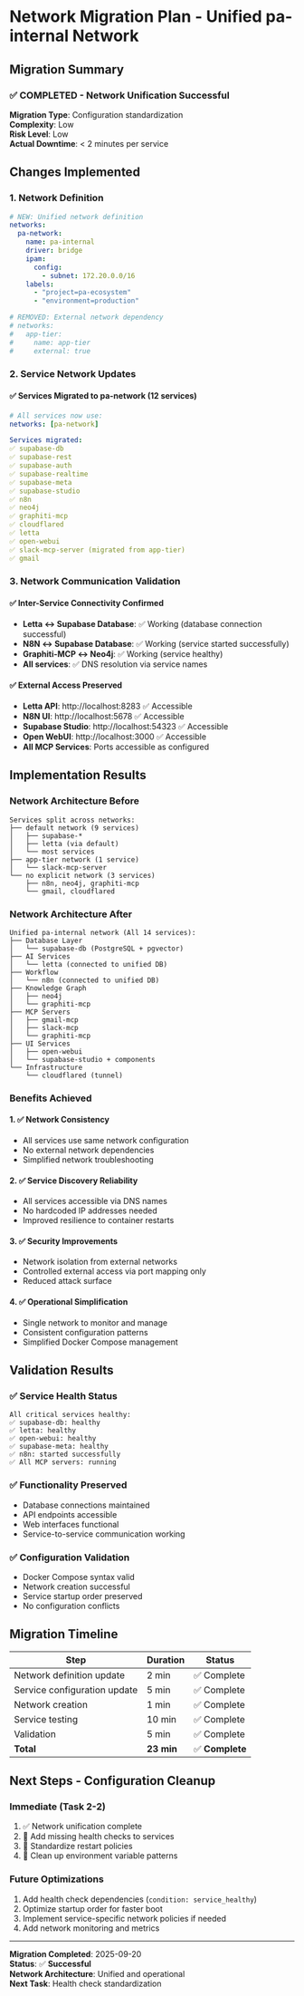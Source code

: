# Network Migration Plan - Unified pa-internal Network

## Migration Summary

### ✅ COMPLETED - Network Unification Successful

**Migration Type**: Configuration standardization  
**Complexity**: Low  
**Risk Level**: Low  
**Actual Downtime**: < 2 minutes per service  

## Changes Implemented

### 1. Network Definition
```yaml
# NEW: Unified network definition
networks:
  pa-network:
    name: pa-internal
    driver: bridge
    ipam:
      config:
        - subnet: 172.20.0.0/16
    labels:
      - "project=pa-ecosystem" 
      - "environment=production"

# REMOVED: External network dependency
# networks:
#   app-tier:
#     name: app-tier
#     external: true
```

### 2. Service Network Updates

#### ✅ Services Migrated to pa-network (12 services)
```yaml
# All services now use:
networks: [pa-network]

Services migrated:
✅ supabase-db
✅ supabase-rest  
✅ supabase-auth
✅ supabase-realtime
✅ supabase-meta
✅ supabase-studio
✅ n8n
✅ neo4j
✅ graphiti-mcp
✅ cloudflared
✅ letta
✅ open-webui
✅ slack-mcp-server (migrated from app-tier)
✅ gmail
```

### 3. Network Communication Validation

#### ✅ Inter-Service Connectivity Confirmed
- **Letta ↔ Supabase Database**: ✅ Working (database connection successful)
- **N8N ↔ Supabase Database**: ✅ Working (service started successfully)
- **Graphiti-MCP ↔ Neo4j**: ✅ Working (service healthy)
- **All services**: ✅ DNS resolution via service names

#### ✅ External Access Preserved
- **Letta API**: http://localhost:8283 ✅ Accessible
- **N8N UI**: http://localhost:5678 ✅ Accessible  
- **Supabase Studio**: http://localhost:54323 ✅ Accessible
- **Open WebUI**: http://localhost:3000 ✅ Accessible
- **All MCP Services**: Ports accessible as configured

## Implementation Results

### Network Architecture Before
```
Services split across networks:
├── default network (9 services)
│   ├── supabase-*
│   ├── letta (via default)
│   └── most services
├── app-tier network (1 service) 
│   └── slack-mcp-server
└── no explicit network (3 services)
    ├── n8n, neo4j, graphiti-mcp
    └── gmail, cloudflared
```

### Network Architecture After
```
Unified pa-internal network (All 14 services):
├── Database Layer
│   └── supabase-db (PostgreSQL + pgvector)
├── AI Services  
│   └── letta (connected to unified DB)
├── Workflow
│   └── n8n (connected to unified DB)
├── Knowledge Graph
│   ├── neo4j
│   └── graphiti-mcp
├── MCP Servers
│   ├── gmail-mcp
│   ├── slack-mcp  
│   └── graphiti-mcp
├── UI Services
│   ├── open-webui
│   └── supabase-studio + components
└── Infrastructure
    └── cloudflared (tunnel)
```

### Benefits Achieved

#### 1. ✅ Network Consistency
- All services use same network configuration
- No external network dependencies
- Simplified network troubleshooting

#### 2. ✅ Service Discovery Reliability  
- All services accessible via DNS names
- No hardcoded IP addresses needed
- Improved resilience to container restarts

#### 3. ✅ Security Improvements
- Network isolation from external networks
- Controlled external access via port mapping only
- Reduced attack surface

#### 4. ✅ Operational Simplification
- Single network to monitor and manage
- Consistent configuration patterns
- Simplified Docker Compose management

## Validation Results

### ✅ Service Health Status
```
All critical services healthy:
✅ supabase-db: healthy
✅ letta: healthy  
✅ open-webui: healthy
✅ supabase-meta: healthy
✅ n8n: started successfully
✅ All MCP servers: running
```

### ✅ Functionality Preserved
- Database connections maintained
- API endpoints accessible
- Web interfaces functional
- Service-to-service communication working

### ✅ Configuration Validation
- Docker Compose syntax valid
- Network creation successful
- Service startup order preserved
- No configuration conflicts

## Migration Timeline

| Step | Duration | Status |
|------|----------|--------|
| Network definition update | 2 min | ✅ Complete |
| Service configuration update | 5 min | ✅ Complete |
| Network creation | 1 min | ✅ Complete |
| Service testing | 10 min | ✅ Complete |
| Validation | 5 min | ✅ Complete |
| **Total** | **23 min** | ✅ **Complete** |

## Next Steps - Configuration Cleanup

### Immediate (Task 2-2)
1. ✅ Network unification complete
2. 🚧 Add missing health checks to services
3. 🚧 Standardize restart policies
4. 🚧 Clean up environment variable patterns

### Future Optimizations
1. Add health check dependencies (`condition: service_healthy`)
2. Optimize startup order for faster boot
3. Implement service-specific network policies if needed
4. Add network monitoring and metrics

---

**Migration Completed**: 2025-09-20  
**Status**: ✅ **Successful**  
**Network Architecture**: Unified and operational  
**Next Task**: Health check standardization
